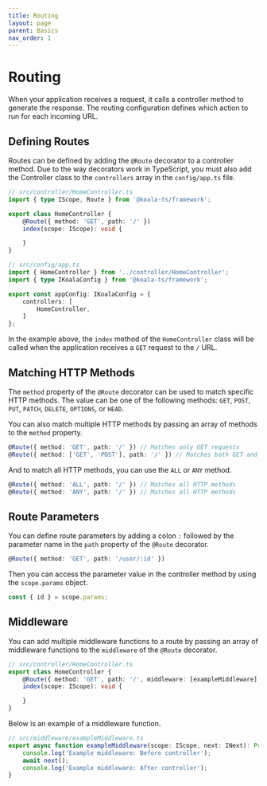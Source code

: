 ```yaml
---
title: Routing
layout: page
parent: Basics
nav_order: 1
---
```


# Routing

When your application receives a request, it calls a controller method to generate the response. The routing
configuration defines which action to run for each incoming URL.

## Defining Routes

Routes can be defined by adding the `@Route` decorator to a controller method. Due to the way decorators work in
TypeScript, you must also add the Controller class to the `controllers` array in the `config/app.ts` file.

```typescript
// src/controller/HomeController.ts
import { type IScope, Route } from '@koala-ts/framework';

export class HomeController {
    @Route({ method: 'GET', path: '/' })
    index(scope: IScope): void {

    }
}

```

```typescript
// src/config/app.ts
import { HomeController } from '../controller/HomeController';
import { type IKoalaConfig } from '@koala-ts/framework';

export const appConfig: IKoalaConfig = {
    controllers: [
        HomeController,
    ]
};
``` 

In the example above, the `index` method of the `HomeController` class will be called when the application receives a
`GET` request to the `/` URL.

## Matching HTTP Methods

The `method` property of the `@Route` decorator can be used to match specific HTTP methods. The value can be
one of the following methods: `GET`, `POST`, `PUT`, `PATCH`, `DELETE`, `OPTIONS`, or `HEAD`.

You can also match multiple HTTP methods by passing an array of methods to the `method` property.

```typescript
@Route({ method: 'GET', path: '/' }) // Matches only GET requests
@Route({ method: ['GET', 'POST'], path: '/' }) // Matches both GET and POST requests
```

And to match all HTTP methods, you can use the `ALL` or `ANY` method.

```typescript
@Route({ method: 'ALL', path: '/' }) // Matches all HTTP methods
@Route({ method: 'ANY', path: '/' }) // Matches all HTTP methods
```

## Route Parameters

You can define route parameters by adding a colon `:` followed by the parameter name in the `path` property of the
`@Route` decorator.

```typescript
@Route({ method: 'GET', path: '/user/:id' })
```

Then you can access the parameter value in the controller method by using the `scope.params` object.

```typescript
const { id } = scope.params;
````

## Middleware

You can add multiple middleware functions to a route by passing an array of middleware functions to the `middleware` of
the `@Route` decorator.

```typescript
// src/controller/HomeController.ts
export class HomeController {
    @Route({ method: 'GET', path: '/', middleware: [exampleMiddleware] })
    index(scope: IScope): void {

    }
}
```

Below is an example of a middleware function.

```typescript
// src/middleware/exampleMiddleware.ts
export async function exampleMiddleware(scope: IScope, next: INext): Promise<void> {
    console.log('Example middleware: Before controller');
    await next();
    console.log('Example middleware: After controller');
}
```

